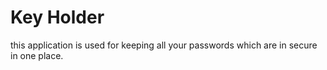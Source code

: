 # Key Holder

this application is used for keeping all your passwords which are in secure in one place.
